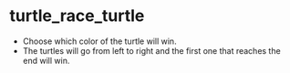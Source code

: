 # turtle_race_turtle
- Choose which color of the turtle will win.
- The turtles will go from left to right and the first one that reaches the end will win.
